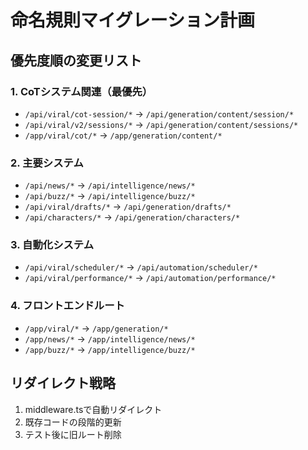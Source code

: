 # 命名規則マイグレーション計画

## 優先度順の変更リスト

### 1. CoTシステム関連（最優先）
- `/api/viral/cot-session/*` → `/api/generation/content/session/*`
- `/api/viral/v2/sessions/*` → `/api/generation/content/sessions/*`
- `/app/viral/cot/*` → `/app/generation/content/*`

### 2. 主要システム
- `/api/news/*` → `/api/intelligence/news/*`
- `/api/buzz/*` → `/api/intelligence/buzz/*`
- `/api/viral/drafts/*` → `/api/generation/drafts/*`
- `/api/characters/*` → `/api/generation/characters/*`

### 3. 自動化システム
- `/api/viral/scheduler/*` → `/api/automation/scheduler/*`
- `/api/viral/performance/*` → `/api/automation/performance/*`

### 4. フロントエンドルート
- `/app/viral/*` → `/app/generation/*`
- `/app/news/*` → `/app/intelligence/news/*`
- `/app/buzz/*` → `/app/intelligence/buzz/*`

## リダイレクト戦略
1. middleware.tsで自動リダイレクト
2. 既存コードの段階的更新
3. テスト後に旧ルート削除